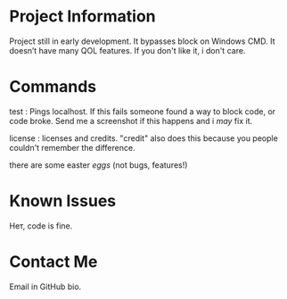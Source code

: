 # Project Information

Project still in early development. It bypasses block on Windows CMD. It doesn’t have many QOL features. If you don't like it, i don't care.

# Commands

test : Pings localhost. If this fails someone found a way to block code, or code broke. Send me a screenshot if this happens and i *may* fix it.

license : licenses and credits. "credit" also does this because you people couldn't remember the difference.

there are some easter *eggs* (not bugs, features!)

# Known Issues

Нет, code is fine.

# Contact Me

Email in GitHub bio.
